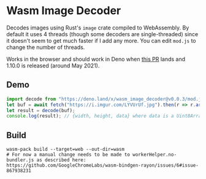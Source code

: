 # Wasm Image Decoder

Decodes images using Rust's `image` crate compiled to WebAssembly. By default it uses 4 threads (though some decoders are single-threaded) since it doesn't seem to get much faster if I add any more. You can edit `mod.js` to change the number of threads.

Works in the browser and should work in Deno when [this PR](https://github.com/denoland/deno/pull/10116) lands and 1.10.0 is released (around May 2021).

## Demo

```js
import decode from "https://deno.land/x/wasm_image_decoder@v0.0.3/mod.js";
let buf = await fetch("https://i.imgur.com/LYVUrUf.jpg").then(r => r.arrayBuffer());
let result = decode(buf); 
console.log(result); // {width, height, data} where data is a Uint8Array array of RGBA values like [R,G,B,A,R,G,B,A,R,G,B,A,...]
```

## Build
```
wasm-pack build --target=web --out-dir=wasm
# For now a manual change needs to be made to workerHelper.no-bundler.js as described here: https://github.com/GoogleChromeLabs/wasm-bindgen-rayon/issues/6#issue-867938231
```
